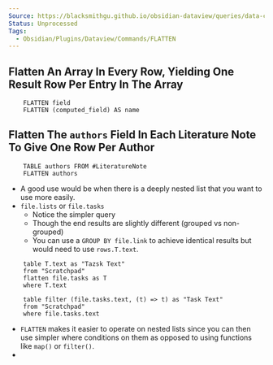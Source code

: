 ```yaml
---
Source: https://blacksmithgu.github.io/obsidian-dataview/queries/data-commands/#flatten
Status: Unprocessed
Tags:
  - Obsidian/Plugins/Dataview/Commands/FLATTEN
---
```


## **Flatten An Array In Every Row, Yielding One Result Row Per Entry In The Array**

```
	FLATTEN field
	FLATTEN (computed_field) AS name
```

## **Flatten The `authors` Field In Each Literature Note To Give One Row Per Author**

```
	TABLE authors FROM #LiteratureNote
	FLATTEN authors
```

- A good use would be when there is a deeply nested list that you want to use more easily.
- `file.lists` or `file.tasks`
	- Notice the simpler query
	- Though the end results are slightly different (grouped vs non-grouped)
	- You can use a `GROUP BY file.link` to achieve identical results but would need to use `rows.T.text`.

```
	table T.text as "Tazsk Text"
	from "Scratchpad"
	flatten file.tasks as T
	where T.text
```

```
	table filter (file.tasks.text, (t) => t) as "Task Text"
	from "Scratchpad"
	where file.tasks.text
```

- `FLATTEN` makes it easier to operate on nested lists since you can then use simpler where conditions on them as opposed to using functions like `map()` or `filter()`.
- 